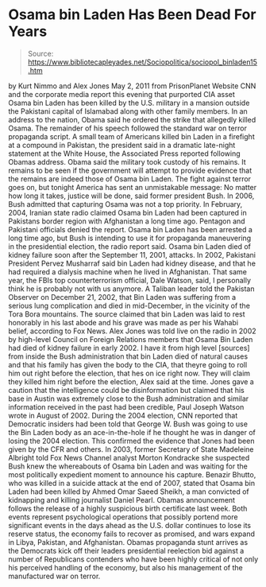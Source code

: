 # Osama bin Laden Has Been Dead For Years

> Source: https://www.bibliotecapleyades.net/Sociopolitica/sociopol_binladen15.htm

by Kurt Nimmo and Alex Jones
May 2, 2011
from
PrisonPlanet Website
CNN and the corporate media report this evening
that purported CIA asset Osama bin Laden has been killed by the U.S.
military in a mansion outside the Pakistani capital of Islamabad along with
other family members.
In an address to the nation,
Obama said
he ordered the strike that allegedly
killed Osama. The remainder of his speech followed the standard war on
terror propaganda script.
A small team of Americans killed bin Laden in a firefight at a compound in
Pakistan, the president said in a dramatic late-night statement at the White
House, the Associated Press reported following Obamas address.
Obama said the military took custody of his remains.
It remains to be seen
if the government will attempt to provide evidence that the remains are
indeed those of Osama bin Laden.
The fight against terror goes on, but
tonight America has sent an unmistakable message: No matter how long it
takes, justice will be done, said former president Bush. In 2006, Bush
admitted that capturing Osama was not a top priority.
In February, 2004, Iranian state radio claimed Osama bin Laden had been
captured in Pakistans border region with Afghanistan a long time ago.
Pentagon and Pakistani officials denied the
report. Osama bin Laden has been arrested a long time ago, but Bush is
intending to use it for propaganda maneuvering in the presidential
election, the radio report said.
Osama bin Laden died of kidney failure soon after the September 11, 2001,
attacks. In 2002, Pakistani President Pervez Musharraf said bin Laden had
kidney disease, and that he had required a dialysis machine when he lived in
Afghanistan.
That same year, the FBIs top counterterrorism official,
Dale
Watson, said,
I personally think he is probably not with us anymore.
A Taliban leader told the Pakistan Observer on December 21, 2002, that Bin
Laden was suffering from a serious lung complication and died in
mid-December, in the vicinity of the Tora Bora mountains.
The source claimed
that bin Laden was laid to rest honorably in his last abode and his grave
was made as per his Wahabi belief, according to Fox News.
Alex Jones was told live on the radio in 2002 by high-level
Council on
Foreign Relations members that Osama Bin Laden had died of kidney failure in
early 2002.
I have it from high level [sources] from
inside the Bush administration
that bin Laden died of natural causes and
that his family has given the body to the CIA, that theyre going to roll
him out right before the election, that hes on ice right now. They will
claim they killed him right before the election, Alex said at the time.
Jones gave a caution that the intelligence could be disinformation but
claimed that his base in Austin was extremely close to the Bush
administration and similar information received in the past had been
credible, Paul Joseph Watson wrote in August of 2002.
During the 2004 election, CNN reported that
Democratic insiders had been told that
George W. Bush was going to use the
Bin Laden body as an ace-in-the-hole if he thought he was in danger of
losing the 2004 election.
This confirmed the evidence that Jones had been
given by the CFR and others.
In 2003, former Secretary of State Madeleine Albright told Fox News Channel
analyst Morton Kondracke she suspected Bush knew the whereabouts of Osama
bin Laden and was waiting for the most politically expedient moment to
announce his capture.
Benazir Bhutto, who was killed in a suicide
attack at the end of 2007, stated that Osama bin Laden had been killed by
Ahmed Omar Saeed Sheikh, a man convicted of kidnapping and killing
journalist Daniel Pearl.
Obamas announcement follows the release of a
highly suspicious birth
certificate last week.
Both events represent psychological
operations that
possibly portend more significant events in the days ahead as the U.S.
dollar continues to lose its reserve status, the economy fails to recover as
promised, and
wars expand in Libya, Pakistan, and Afghanistan.
Obamas propaganda stunt arrives as the Democrats kick off their leaders
presidential reelection bid against a number of Republicans contenders who
have been highly critical of not only his perceived handling of the economy,
but also his management of
the manufactured war on terror.

